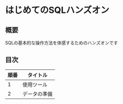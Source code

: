 # はじめてのSQLハンズオン
## 概要
SQLの基本的な操作方法を体感するためのハンズオンです

## 目次
|順番|タイトル|
| --- | --- |
| 1 | 使用ツール |
| 2 | データの準備 |
